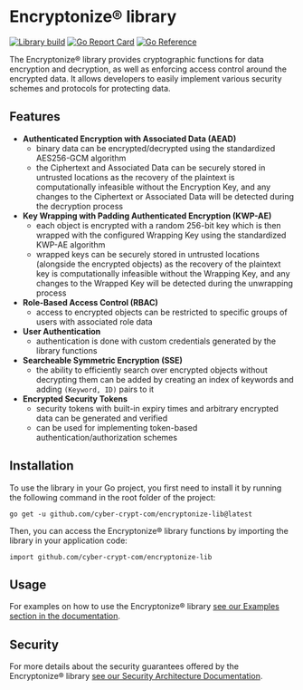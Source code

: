 # Encryptonize&reg; library
[![Library build](https://github.com/cyber-crypt-com/encryptonize-lib/actions/workflows/build.yaml/badge.svg)](https://github.com/cyber-crypt-com/encryptonize-lib/actions/workflows/build.yaml)
[![Go Report Card](https://goreportcard.com/badge/github.com/cyber-crypt-com/encryptonize-lib)](https://goreportcard.com/report/github.com/cyber-crypt-com/encryptonize-lib)
[![Go Reference](https://pkg.go.dev/badge/github.com/cyber-crypt-com/encryptonize-lib)](https://pkg.go.dev/github.com/cyber-crypt-com/encryptonize-lib)

The Encryptonize&reg; library provides cryptographic functions for data encryption and decryption, as well as enforcing access control around the encrypted data. It allows developers to easily implement various security schemes and protocols for protecting data.

## Features
- **Authenticated Encryption with Associated Data (AEAD)**
    - binary data can be encrypted/decrypted using the standardized AES256-GCM algorithm
    - the Ciphertext and Associated Data can be securely stored in untrusted locations as the recovery of the plaintext is computationally infeasible without the Encryption Key, and any changes to the Ciphertext or Associated Data will be detected during the decryption process
- **Key Wrapping with Padding Authenticated Encryption (KWP-AE)**
    - each object is encrypted with a random 256-bit key which is then wrapped with the configured Wrapping Key using the standardized KWP-AE algorithm
    - wrapped keys can be securely stored in untrusted locations (alongside the encrypted objects) as the recovery of the plaintext key is computationally infeasible without the Wrapping Key, and any changes to the Wrapped Key will be detected during the unwrapping process
- **Role-Based Access Control (RBAC)**
    - access to encrypted objects can be restricted to specific groups of users with associated role data
- **User Authentication**
    - authentication is done with custom credentials generated by the library functions
- **Searcheable Symmetric Encryption (SSE)**
    - the ability to efficiently search over encrypted objects without decrypting them can be added by creating an index of keywords and adding `(Keyword, ID)` pairs to it
- **Encrypted Security Tokens**
    - security tokens with built-in expiry times and arbitrary encrypted data can be generated and verified
    - can be used for implementing token-based authentication/authorization schemes

## Installation
To use the library in your Go project, you first need to install it by running the following command in the root folder of the project:
```
go get -u github.com/cyber-crypt-com/encryptonize-lib@latest
```

Then, you can access the Encryptonize&reg; library functions by importing the library in your application code:
```
import github.com/cyber-crypt-com/encryptonize-lib
```

## Usage
For examples on how to use the Encryptonize&reg; library [see our Examples section in the documentation](https://pkg.go.dev/github.com/cyber-crypt-com/encryptonize-lib#example-package-BasicEncryptDecrypt).

## Security
For more details about the security guarantees offered by the Encryptonize&reg; library [see our Security Architecture Documentation]().

